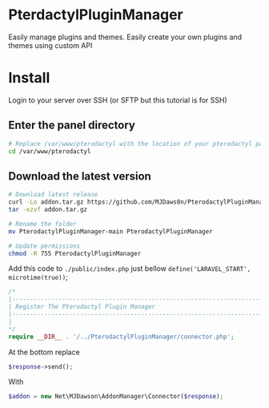 #   PterdactylPluginManager
Easily manage plugins and themes. Easily create your own plugins and themes using custom API

#   Install
Login to your server over SSH (or SFTP but this tutorial is for SSH)

##  Enter the panel directory
```sh
# Replace /var/www/pterodactyl with the location of your pterodactyl panel
cd /var/www/pterodactyl
```

##  Download the latest version
```sh
# Download latest release
curl -Lo addon.tar.gz https://github.com/MJDaws0n/PterodactylPluginManager/releases/latest/download/app.tar.gz
tar -xzvf addon.tar.gz

# Rename the folder
mv PterodactylPluginManager-main PterodactylPluginManager

# Update permissions
chmod -R 755 PterodactylPluginManager
```

Add this code to `./public/index.php` just bellow `define('LARAVEL_START', microtime(true))`;

```php
/*
|--------------------------------------------------------------------------
| Register The Pterodactyl Plugin Manager
|--------------------------------------------------------------------------
|
*/
require __DIR__ . '/../PterodactylPluginManager/connector.php';
```

At the bottom replace
```php
$response->send();
```

With
```php
$addon = new Net\MJDawson\AddonManager\Connector($response);
```